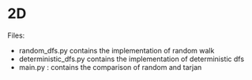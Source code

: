 # 2D 

Files: 
- random_dfs.py contains the implementation of random walk
- deterministic_dfs.py contains the implementation of deterministic dfs
- main.py : contains the comparison of random and tarjan